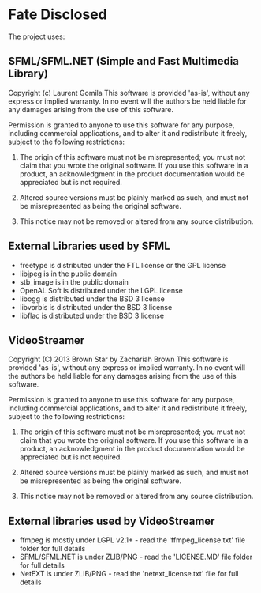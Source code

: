Fate Disclosed
==============

The project uses:

SFML/SFML.NET (Simple and Fast Multimedia Library)
-----------
Copyright (c) Laurent Gomila
This software is provided 'as-is', without any express or implied warranty.
In no event will the authors be held liable for any damages arising from
the use of this software.

Permission is granted to anyone to use this software for any purpose,
including commercial applications, and to alter it and redistribute it
freely, subject to the following restrictions:

1. The origin of this software must not be misrepresented; you must not claim
   that you wrote the original software. If you use this software in a product,
   an acknowledgment in the product documentation would be appreciated but is
   not required.

2. Altered source versions must be plainly marked as such, and must not be
   misrepresented as being the original software.

3. This notice may not be removed or altered from any source distribution.

External Libraries used by SFML
--------------

* freetype is distributed under the FTL license or the GPL license
* libjpeg is in the public domain
* stb_image is in the public domain
* OpenAL Soft is distributed under the LGPL license
* libogg is distributed under the BSD 3 license
* libvorbis is distributed under the BSD 3 license
* libflac is distributed under the BSD 3 license

VideoStreamer
---------
Copyright (C) 2013 Brown Star by Zachariah Brown
This software is provided 'as-is', without any express or
implied warranty. In no event will the authors be held
liable for any damages arising from the use of this software.

Permission is granted to anyone to use this software for any purpose,
including commercial applications, and to alter it and redistribute
it freely, subject to the following restrictions:

1. The origin of this software must not be misrepresented;
   you must not claim that you wrote the original software.
   If you use this software in a product, an acknowledgment
   in the product documentation would be appreciated but
   is not required.

2. Altered source versions must be plainly marked as such,
   and must not be misrepresented as being the original software.

3. This notice may not be removed or altered from any
   source distribution.
   
   
External libraries used by VideoStreamer
-------------------------------

+ ffmpeg is mostly under LGPL v2.1+ - read the 'ffmpeg_license.txt' file  folder for full details
+ SFML/SFML.NET is under ZLIB/PNG - read the 'LICENSE.MD' file folder for full details
+ NetEXT is under ZLIB/PNG - read the 'netext_license.txt' file for full details